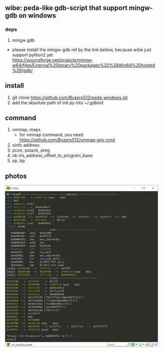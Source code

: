 ## wibe: peda-like gdb-script that support mingw-gdb on windows

### deps
1. mingw gdb
+ please install the mingw-gdb ref by the link bellow, because wibe just support python2 yet<br>
https://sourceforge.net/projects/mingw-w64/files/External%20binary%20packages%20%28Win64%20hosted%29/gdb/

## install
1. git clone https://github.com/Byzero512/peda-windows.git
2. add the absolute path of init.py into ~/.gdbinit

## command
1. vmmap, maps
    + for vmmap command, you need https://github.com/Byzero512/vmmap-win-cmd
2. xinfo address
3. pcon, pstack, preg
4. nb ins_address_offset_to_program_base
3. sp, bp


## photos
![](./img/screen.png)
